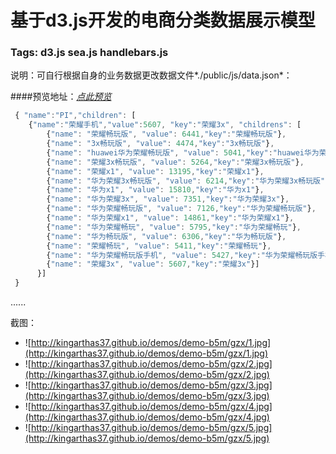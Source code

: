 基于d3.js开发的电商分类数据展示模型
=========================================

### Tags: d3.js  sea.js  handlebars.js 

说明：可自行根据自身的业务数据更改数据文件*./public/js/data.json*：

####预览地址：*[点此预览](http://kingarthas37.github.io/demos/demo-b5m/gzx/index.html)*

```js
 { "name":"PI","children": [
    {"name":"荣耀手机","value":5607, "key":"荣耀3x", "childrens": [
        {"name": "荣耀畅玩版", "value": 6441,"key":"荣耀畅玩版"},
        {"name": "3x畅玩版", "value": 4474,"key":"3x畅玩版"},
        {"name": "huawei华为荣耀畅玩版", "value": 5041,"key":"huawei华为荣耀畅玩版"},
        {"name": "荣耀3x畅玩版", "value": 5264,"key":"荣耀3x畅玩版"},
        {"name": "荣耀x1", "value": 13195,"key":"荣耀x1"},
        {"name": "华为荣耀3x畅玩版", "value": 6214,"key":"华为荣耀3x畅玩版"},
        {"name": "华为x1", "value": 15810,"key":"华为x1"},
        {"name": "华为荣耀3x", "value": 7351,"key":"华为荣耀3x"},
        {"name": "华为荣耀畅玩版", "value": 7126,"key":"华为荣耀畅玩版"},
        {"name": "华为荣耀x1", "value": 14861,"key":"华为荣耀x1"},
        {"name": "华为荣耀畅玩", "value": 5795,"key":"华为荣耀畅玩"},
        {"name": "华为畅玩版", "value": 6306,"key":"华为畅玩版"},
        {"name": "荣耀畅玩", "value": 5411,"key":"荣耀畅玩"},
        {"name": "华为荣耀畅玩版手机", "value": 5427,"key":"华为荣耀畅玩版手机"},
        {"name": "荣耀3x", "value": 5607,"key":"荣耀3x"}]
      }]
 }
```

......


截图：
* ![http://kingarthas37.github.io/demos/demo-b5m/gzx/1.jpg](http://kingarthas37.github.io/demos/demo-b5m/gzx/1.jpg)
* ![http://kingarthas37.github.io/demos/demo-b5m/gzx/2.jpg](http://kingarthas37.github.io/demos/demo-b5m/gzx/2.jpg)
* ![http://kingarthas37.github.io/demos/demo-b5m/gzx/3.jpg](http://kingarthas37.github.io/demos/demo-b5m/gzx/3.jpg)
* ![http://kingarthas37.github.io/demos/demo-b5m/gzx/4.jpg](http://kingarthas37.github.io/demos/demo-b5m/gzx/4.jpg)
* ![http://kingarthas37.github.io/demos/demo-b5m/gzx/5.jpg](http://kingarthas37.github.io/demos/demo-b5m/gzx/5.jpg)
